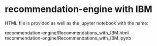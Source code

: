 # recommendation-engine with IBM

HTML file is provided as well as the jupyter notebook with the name: 

recommendation-engine/Recommendations_with_IBM.html
recommendation-engine/Recommendations_with_IBM.ipynb